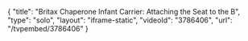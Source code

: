 {
    "title": "Britax Chaperone Infant Carrier: Attaching the Seat to the B",
    "type": "solo",
    "layout": "iframe-static",
    "videoId": "3786406",
    "url": "\/tvpembed\/3786406"
}